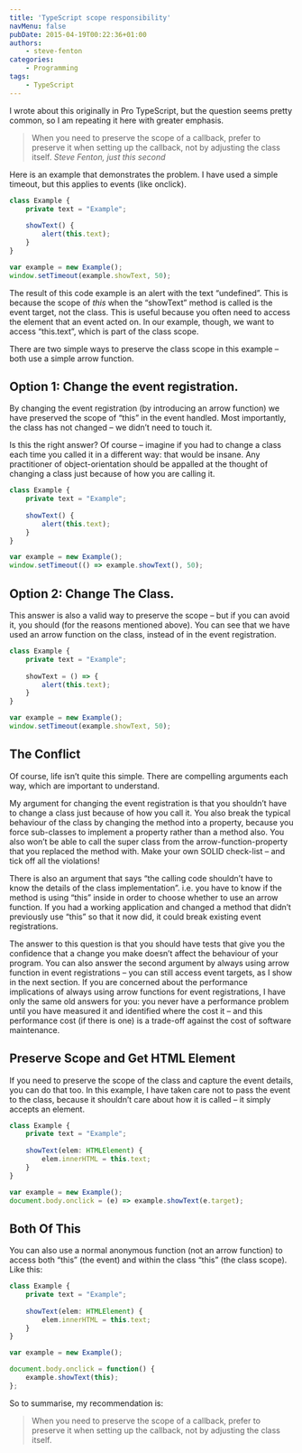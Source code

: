 ```yaml
---
title: 'TypeScript scope responsibility'
navMenu: false
pubDate: 2015-04-19T00:22:36+01:00
authors:
    - steve-fenton
categories:
    - Programming
tags:
    - TypeScript
---
```


I wrote about this originally in Pro TypeScript, but the question seems pretty common, so I am repeating it here with greater emphasis.

> When you need to preserve the scope of a callback, prefer to preserve it when setting up the callback, not by adjusting the class itself. <cite>Steve Fenton, just this second</cite>

Here is an example that demonstrates the problem. I have used a simple timeout, but this applies to events (like onclick).

```typescript
class Example {
    private text = "Example";
    
    showText() {
        alert(this.text);
    }
}

var example = new Example();
window.setTimeout(example.showText, 50);
```

The result of this code example is an alert with the text “undefined”. This is because the scope of *this* when the “showText” method is called is the event target, not the class. This is useful because you often need to access the element that an event acted on. In our example, though, we want to access “this.text”, which is part of the class scope.

There are two simple ways to preserve the class scope in this example – both use a simple arrow function.

## Option 1: Change the event registration.

By changing the event registration (by introducing an arrow function) we have preserved the scope of “this” in the event handled. Most importantly, the class has not changed – we didn’t need to touch it.

Is this the right answer? Of course – imagine if you had to change a class each time you called it in a different way: that would be insane. Any practitioner of object-orientation should be appalled at the thought of changing a class just because of how you are calling it.

```typescript
class Example {
    private text = "Example";
    
    showText() {
        alert(this.text);
    }
}

var example = new Example();
window.setTimeout(() => example.showText(), 50);
```

## Option 2: Change The Class.

This answer is also a valid way to preserve the scope – but if you can avoid it, you should (for the reasons mentioned above). You can see that we have used an arrow function on the class, instead of in the event registration.

```typescript
class Example {
    private text = "Example";
    
    showText = () => {
        alert(this.text);
    }
}

var example = new Example();
window.setTimeout(example.showText, 50);
```

## The Conflict

Of course, life isn’t quite this simple. There are compelling arguments each way, which are important to understand.

My argument for changing the event registration is that you shouldn’t have to change a class just because of how you call it. You also break the typical behaviour of the class by changing the method into a property, because you force sub-classes to implement a property rather than a method also. You also won’t be able to call the super class from the arrow-function-property that you replaced the method with. Make your own SOLID check-list – and tick off all the violations!

There is also an argument that says “the calling code shouldn’t have to know the details of the class implementation”. i.e. you have to know if the method is using “this” inside in order to choose whether to use an arrow function. If you had a working application and changed a method that didn’t previously use “this” so that it now did, it could break existing event registrations.

The answer to this question is that you should have tests that give you the confidence that a change you make doesn’t affect the behaviour of your program. You can also answer the second argument by always using arrow function in event registrations – you can still access event targets, as I show in the next section. If you are concerned about the performance implications of always using arrow functions for event registrations, I have only the same old answers for you: you never have a performance problem until you have measured it and identified where the cost it – and this performance cost (if there is one) is a trade-off against the cost of software maintenance.

## Preserve Scope and Get HTML Element

If you need to preserve the scope of the class and capture the event details, you can do that too. In this example, I have taken care not to pass the event to the class, because it shouldn’t care about how it is called – it simply accepts an element.

```typescript
class Example {
    private text = "Example";
    
    showText(elem: HTMLElement) {
        elem.innerHTML = this.text;
    }
}

var example = new Example();
document.body.onclick = (e) => example.showText(e.target);
```

## Both Of This

You can also use a normal anonymous function (not an arrow function) to access both “this” (the event) and within the class “this” (the class scope). Like this:

```typescript
class Example {
    private text = "Example";
    
    showText(elem: HTMLElement) {
        elem.innerHTML = this.text;
    }
}

var example = new Example();

document.body.onclick = function() {
    example.showText(this);
};
```

So to summarise, my recommendation is:

> When you need to preserve the scope of a callback, prefer to preserve it when setting up the callback, not by adjusting the class itself.